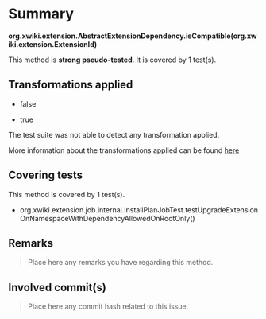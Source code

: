 # Summary
**org.xwiki.extension.AbstractExtensionDependency.isCompatible(org.xwiki.extension.ExtensionId)**

This method is **strong pseudo-tested**.
It is covered by 1 test(s). 


## Transformations applied

- false

- true


The test suite was not able to detect any transformation applied.

More information about the transformations applied can be found [here](https://github.com/STAMP-project/pitest-descartes)

## Covering tests
This method is covered by 1 test(s).
* org.xwiki.extension.job.internal.InstallPlanJobTest.testUpgradeExtensionOnNamespaceWithDependencyAllowedOnRootOnly()


## Remarks
> Place here any remarks you have regarding this method.

## Involved commit(s)

> Place here any commit hash related to this issue.
